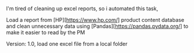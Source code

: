 I'm tired of cleaning up excel reports, so i automated this task,

Load a report from [HP][https://www.hp.com/] product content database and clean unnecessary data using [Pandas][https://pandas.pydata.org/] to make it easier to read by the PM

Version: 1.0, load one excel file from a local folder